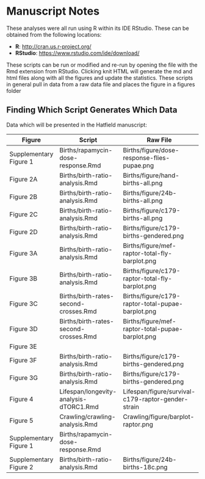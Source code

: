 Manuscript Notes
==================

These analyses were all run using R within its IDE RStudio.  These can be obtained from the following locations:

* **R**: http://cran.us.r-project.org/
* **RStudio**: https://www.rstudio.com/ide/download/

These scripts can be run or modified and re-run by opening the file with the Rmd extension from RStudio.  Clicking knit HTML will generate the md and html files along with all the figures and update the statistics.  These scripts in general pull in data from a raw data file and places the figure in a figures folder

Finding Which Script Generates Which Data
------------------------------------------

Data which will be presented in the Hatfield manuscript:

Figure | Script | Raw File
--- | --- | --- 
Supplementary Figure 1 | Births/rapamycin-dose-response.Rmd | Births/figure/dose-response-flies-pupae.png 
Figure 2A | Births/birth-ratio-analysis.Rmd | Births/figure/hand-births-all.png
Figure 2B | Births/birth-ratio-analysis.Rmd | Births/figure/24b-births-all.png
Figure 2C | Births/birth-ratio-analysis.Rmd | Births/figure/c179-births-all.png
Figure 2D | Births/birth-ratio-analysis.Rmd | Births/figure/c179-births-gendered.png
Figure 3A | Births/birth-ratio-analysis.Rmd | Births/figure/mef-raptor-total-fly-barplot.png
Figure 3B | Births/birth-ratio-analysis.Rmd | Births/figure/c179-raptor-total-fly-barplot.png
Figure 3C | Births/birth-rates-second-crosses.Rmd | Births/figure/c179-raptor-total-pupae-barplot.png 
Figure 3D | Births/birth-rates-second-crosses.Rmd | Births/figure/mef-raptor-total-pupae-barplot.png
Figure 3E  | | 
Figure 3F | Births/birth-ratio-analysis.Rmd | Births/figure/c179-births-gendered.png
Figure 3G | Births/birth-ratio-analysis.Rmd | Births/figure/c179-births-gendered.png
Figure 4 | Lifespan/longevity-analysis-dTORC1.Rmd | Lifespan/figure/survival-c179-raptor-gender-strain
Figure 5 | Crawling/crawling-analysis.Rmd | Crawling/figure/barplot-raptor.png
Supplementary Figure 1 | Births/rapamycin-dose-response.Rmd | 
Supplementary Figure 2 | Births/birth-ratio-analysis.Rmd | Births/figure/24b-births-18c.png